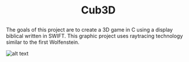 # <p align=center> Cub3D </p>

The goals of this project are to create a 3D game in C using a display biblical written in SWIFT. 
This graphic project uses raytracing technology similar to the first Wolfenstein.

 ![alt text](https://sun9-17.userapi.com/yKuFaMBIif10IaLFAMWzt0BlVLJD0YZ1nOe7AQ/ma-oGNJwqRc.jpg)
